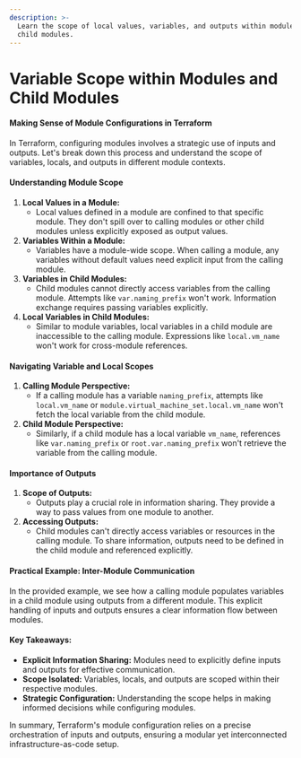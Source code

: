 ```yaml
---
description: >-
  Learn the scope of local values, variables, and outputs within modules and
  child modules.
---
```


# Variable Scope within Modules and Child Modules

#### Making Sense of Module Configurations in Terraform

In Terraform, configuring modules involves a strategic use of inputs and outputs. Let's break down this process and understand the scope of variables, locals, and outputs in different module contexts.

#### **Understanding Module Scope**

1. **Local Values in a Module:**
   * Local values defined in a module are confined to that specific module. They don't spill over to calling modules or other child modules unless explicitly exposed as output values.
2. **Variables Within a Module:**
   * Variables have a module-wide scope. When calling a module, any variables without default values need explicit input from the calling module.
3. **Variables in Child Modules:**
   * Child modules cannot directly access variables from the calling module. Attempts like `var.naming_prefix` won't work. Information exchange requires passing variables explicitly.
4. **Local Variables in Child Modules:**
   * Similar to module variables, local variables in a child module are inaccessible to the calling module. Expressions like `local.vm_name` won't work for cross-module references.

#### **Navigating Variable and Local Scopes**

1. **Calling Module Perspective:**
   * If a calling module has a variable `naming_prefix`, attempts like `local.vm_name` or `module.virtual_machine_set.local.vm_name` won't fetch the local variable from the child module.
2. **Child Module Perspective:**
   * Similarly, if a child module has a local variable `vm_name`, references like `var.naming_prefix` or `root.var.naming_prefix` won't retrieve the variable from the calling module.

#### **Importance of Outputs**

1. **Scope of Outputs:**
   * Outputs play a crucial role in information sharing. They provide a way to pass values from one module to another.
2. **Accessing Outputs:**
   * Child modules can't directly access variables or resources in the calling module. To share information, outputs need to be defined in the child module and referenced explicitly.

#### **Practical Example: Inter-Module Communication**

In the provided example, we see how a calling module populates variables in a child module using outputs from a different module. This explicit handling of inputs and outputs ensures a clear information flow between modules.

#### **Key Takeaways:**

* **Explicit Information Sharing:** Modules need to explicitly define inputs and outputs for effective communication.
* **Scope Isolated:** Variables, locals, and outputs are scoped within their respective modules.
* **Strategic Configuration:** Understanding the scope helps in making informed decisions while configuring modules.

In summary, Terraform's module configuration relies on a precise orchestration of inputs and outputs, ensuring a modular yet interconnected infrastructure-as-code setup.
